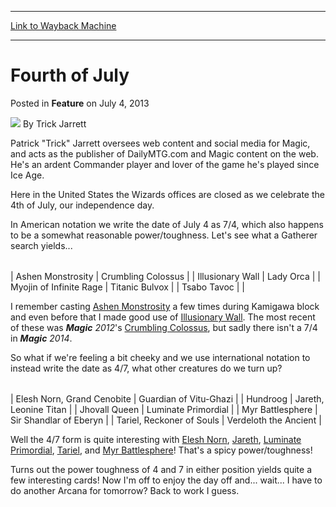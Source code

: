 
---
[Link to Wayback Machine](https://web.archive.org/web/20220705103212/https://magic.wizards.com/en/articles/archive/feature/fourth-july-2013-07-04)

[_metadata_:wayback_url]:- "https://magic.wizards.com/en/articles/archive/feature/fourth-july-2013-07-04"
[_metadata_:wayback_raw_url]:- "https://web.archive.org/web/20220705103212id_/https://magic.wizards.com/en/articles/archive/feature/fourth-july-2013-07-04"
[_metadata_:wayback_capture_timestamp]:- "2022-07-05 10:32:12+00:00"
[_metadata_:publish_date]:- "2013-07-04"
[_metadata_:description]:- "Here in the United States the Wizards offices are closed as we celebrate the 4th of July, our independence day. In American notation we write the date of July 4 as 7/4, which also happens to be a somewhat reasonable power/toughness. Let's see what a Gatherer search yields...            I remember casting Ashen Monstrosity a few times during Kamigawa block and even before that"
[_metadata_:generator]:- "Drupal 7 (http://drupal.org)"
---


Fourth of July
==============



 Posted in **Feature**
 on July 4, 2013 






![](https://media.magic.wizards.com/styles/auth_small/public/images/person/authorpic_TrickJarrett.jpg)
By Trick Jarrett




Patrick "Trick" Jarrett oversees web content and social media for Magic, and acts as the publisher of DailyMTG.com and Magic content on the web. He's an ardent Commander player and lover of the game he's played since Ice Age. 







Here in the United States the Wizards offices are closed as we celebrate the 4th of July, our independence day.


In American notation we write the date of July 4 as 7/4, which also happens to be a somewhat reasonable power/toughness. Let's see what a Gatherer search yields...




|  |  |
| --- | --- |
| 
Ashen Monstrosity
 | 
Crumbling Colossus
 |
| 
Illusionary Wall
 | 
Lady Orca
 |
| 
Myojin of Infinite Rage
 | 
Titanic Bulvox
 |
| 
Tsabo Tavoc
 |  |

I remember casting [Ashen Monstrosity](https://gatherer.wizards.com/Pages/Card/Details.aspx?name=Ashen+Monstrosity) a few times during Kamigawa block and even before that I made good use of [Illusionary Wall](https://gatherer.wizards.com/Pages/Card/Details.aspx?name=Illusionary+Wall). The most recent of these was ***Magic** 2012*'s [Crumbling Colossus](https://gatherer.wizards.com/Pages/Card/Details.aspx?name=Crumbling+Colossus), but sadly there isn't a 7/4 in ***Magic** 2014*.


So what if we're feeling a bit cheeky and we use international notation to instead write the date as 4/7, what other creatures do we turn up?




|  |  |
| --- | --- |
| 
Elesh Norn, Grand Cenobite
 | 
Guardian of Vitu-Ghazi
 |
| 
Hundroog
 | 
Jareth, Leonine Titan
 |
| 
Jhovall Queen
 | 
Luminate Primordial
 |
| 
Myr Battlesphere
 | 
Sir Shandlar of Eberyn
 |
| 
Tariel, Reckoner of Souls
 | 
Verdeloth the Ancient
 |

Well the 4/7 form is quite interesting with [Elesh Norn](https://gatherer.wizards.com/Pages/Card/Details.aspx?name=Elesh+Norn), [Jareth](https://gatherer.wizards.com/Pages/Card/Details.aspx?name=Jareth), [Luminate Primordial](https://gatherer.wizards.com/Pages/Card/Details.aspx?name=Luminate+Primordial), [Tariel](https://gatherer.wizards.com/Pages/Card/Details.aspx?name=Tariel), and [Myr Battlesphere](https://gatherer.wizards.com/Pages/Card/Details.aspx?name=Myr+Battlesphere)! That's a spicy power/toughness!


Turns out the power toughness of 4 and 7 in either position yields quite a few interesting cards! Now I'm off to enjoy the day off and... wait... I have to do another Arcana for tomorrow? Back to work I guess.








